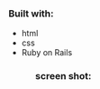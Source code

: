 
<h3>Built with:</h3>
<ul>
  <li>html</li>
  <li>css</li>
  <li>Ruby on Rails</li>
<ul>
<h3>screen shot:</h3>
 

